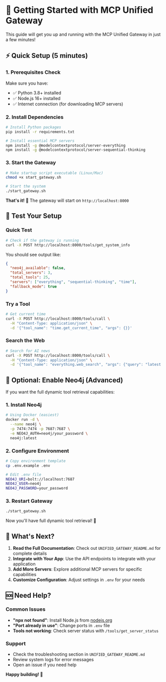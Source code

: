 # 🚀 Getting Started with MCP Unified Gateway

This guide will get you up and running with the MCP Unified Gateway in just a few minutes!

## ⚡ Quick Setup (5 minutes)

### 1. Prerequisites Check
Make sure you have:
- ✅ Python 3.8+ installed
- ✅ Node.js 16+ installed  
- ✅ Internet connection (for downloading MCP servers)

### 2. Install Dependencies
```bash
# Install Python packages
pip install -r requirements.txt

# Install essential MCP servers
npm install -g @modelcontextprotocol/server-everything
npm install -g @modelcontextprotocol/server-sequential-thinking
```

### 3. Start the Gateway
```bash
# Make startup script executable (Linux/Mac)
chmod +x start_gateway.sh

# Start the system
./start_gateway.sh
```

**That's it!** 🎉 The gateway will start on `http://localhost:8000`

## 🧪 Test Your Setup

### Quick Test
```bash
# Check if the gateway is running
curl -X POST http://localhost:8000/tools/get_system_info
```

You should see output like:
```json
{
  "neo4j_available": false,
  "total_servers": 3,
  "total_tools": 25,
  "servers": ["everything", "sequential-thinking", "time"],
  "fallback_mode": true
}
```

### Try a Tool
```bash
# Get current time
curl -X POST http://localhost:8000/tools/call \
  -H "Content-Type: application/json" \
  -d '{"tool_name": "time.get_current_time", "args": {}}'
```

### Search the Web
```bash
# Search for AI news
curl -X POST http://localhost:8000/tools/call \
  -H "Content-Type: application/json" \
  -d '{"tool_name": "everything.web_search", "args": {"query": "latest AI news"}}'
```

## 🔧 Optional: Enable Neo4j (Advanced)

If you want the full dynamic tool retrieval capabilities:

### 1. Install Neo4j
```bash
# Using Docker (easiest)
docker run -d \
  --name neo4j \
  -p 7474:7474 -p 7687:7687 \
  -e NEO4J_AUTH=neo4j/your_password \
  neo4j:latest
```

### 2. Configure Environment
```bash
# Copy environment template
cp .env.example .env

# Edit .env file
NEO4J_URI=bolt://localhost:7687
NEO4J_USER=neo4j
NEO4J_PASSWORD=your_password
```

### 3. Restart Gateway
```bash
./start_gateway.sh
```

Now you'll have full dynamic tool retrieval! 🚀

## 🎯 What's Next?

1. **Read the Full Documentation**: Check out `UNIFIED_GATEWAY_README.md` for complete details
2. **Integrate with Your App**: Use the API endpoints to integrate with your application
3. **Add More Servers**: Explore additional MCP servers for specific capabilities
4. **Customize Configuration**: Adjust settings in `.env` for your needs

## 🆘 Need Help?

### Common Issues
- **"npx not found"**: Install Node.js from [nodejs.org](https://nodejs.org)
- **"Port already in use"**: Change ports in `.env` file
- **Tools not working**: Check server status with `/tools/get_server_status`

### Support
- Check the troubleshooting section in `UNIFIED_GATEWAY_README.md`
- Review system logs for error messages
- Open an issue if you need help

**Happy building! 🎉**